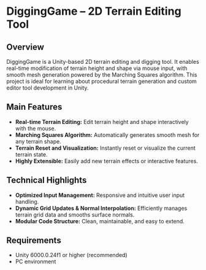 # DiggingGame – 2D Terrain Editing Tool

## Overview

DiggingGame is a Unity-based 2D terrain editing and digging tool. It enables real-time modification of terrain height and shape via mouse input, with smooth mesh generation powered by the Marching Squares algorithm. This project is ideal for learning about procedural terrain generation and custom editor tool development in Unity.

## Main Features

- **Real-time Terrain Editing:** Edit terrain height and shape interactively with the mouse.
- **Marching Squares Algorithm:** Automatically generates smooth mesh for any terrain shape.
- **Terrain Reset and Visualization:** Instantly reset or visualize the current terrain state.
- **Highly Extensible:** Easily add new terrain effects or interactive features.

## Technical Highlights

- **Optimized Input Management:** Responsive and intuitive user input handling.
- **Dynamic Grid Updates & Normal Interpolation:** Efficiently manages terrain grid data and smooths surface normals.
- **Modular Code Structure:** Clean, maintainable, and easy to extend.

## Requirements

- Unity 6000.0.24f1 or higher (recommended)
- PC environment

